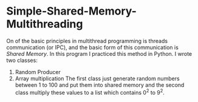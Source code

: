 # Simple-Shared-Memory-Multithreading

On of the basic principles in multithread programming is threads communication (or IPC), and the basic form of this communication is *Shared Memory*. In this program I practiced this method in Python. I wrote two classes: 
1. Random Producer
2. Array multiplication
The first class just generate random numbers between 1 to 100 and put them into shared memory and the second class multiply these values to a list which contains 0<sup>2</sup> to 9<sup>2</sup>.
